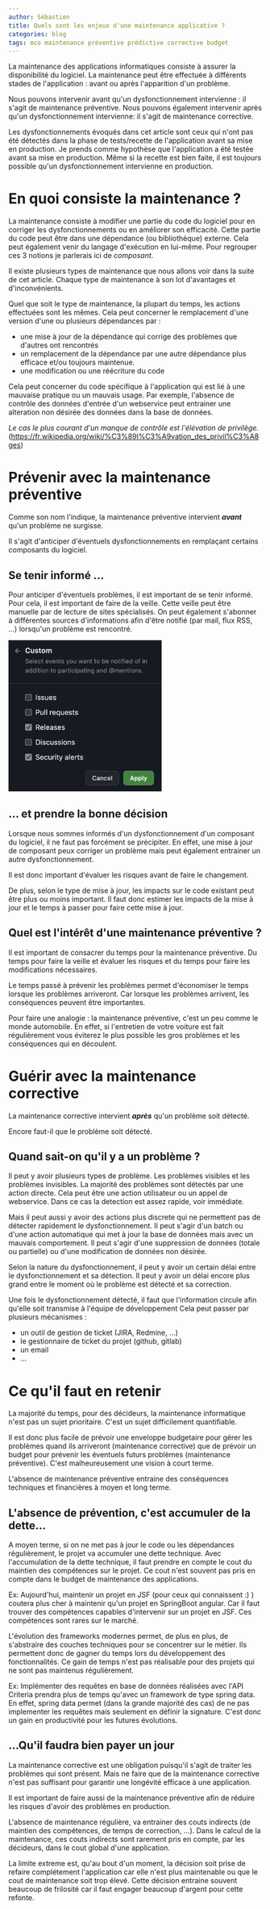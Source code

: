 ```yaml
---
author: Sébastien
title: Quels sont les enjeux d'une maintenance applicative ?
categories: blog
tags: mco maintenance préventive prédictive corrective budget
---
```



La maintenance des applications informatiques consiste à assurer la disponibilité du logiciel.
La maintenance peut être effectuée à différents stades de l'application : avant ou après l'apparition d'un problème.

Nous pouvons intervenir avant qu'un dysfonctionnement intervienne : il s'agit de maintenance préventive.
Nous pouvons également intervenir après qu'un dysfonctionnement intervienne: il s'agit de maintenance corrective.

Les dysfonctionnements évoqués dans cet article sont ceux qui n'ont pas été détectés dans la phase de tests/recette de l'application avant sa mise en production. 
Je prends comme hypothèse que l'application a été testée avant sa mise en production.
Même si la recette est bien faite, il est toujours possible qu'un dysfonctionnement intervienne en production.

# En quoi consiste la maintenance ?

La maintenance consiste à modifier une partie du code du logiciel pour en corriger les dysfonctionnements ou en améliorer son efficacité.
Cette partie du code peut être dans une dépendance (ou bibliothèque) externe.
Cela peut également venir du langage d'exécution en lui-même.
Pour regrouper ces 3 notions je parlerais ici de _composant_.

Il existe plusieurs types de maintenance que nous allons voir dans la suite de cet article.
Chaque type de maintenance à son lot d'avantages et d'inconvénients.

Quel que soit le type de maintenance, la plupart du temps, les actions effectuées sont les mêmes.
Cela peut concerner le remplacement d'une version d'une ou plusieurs dépendances par :
- une mise à jour de la dépendance qui corrige des problèmes que d'autres ont rencontrés
- un remplacement de la dépendance par une autre dépendance plus efficace et/ou toujours maintenue.
- une modification ou une réécriture du code

Cela peut concerner du code spécifique à l'application qui est lié à une mauvaise pratique ou un mauvais usage.
Par exemple, l'absence de contrôle des données d'entrée d'un webservice peut entrainer une alteration non désirée des données dans la base de données.

_Le cas le plus courant d'un manque de contrôle est l'élévation de privilège._ (https://fr.wikipedia.org/wiki/%C3%89l%C3%A9vation_des_privil%C3%A8ges)

# Prévenir avec la maintenance préventive

Comme son nom l'indique, la maintenance préventive intervient **_avant_** qu'un problème ne surgisse.

Il s'agit d'anticiper d'éventuels dysfonctionnements en remplaçant certains composants du logiciel.

## Se tenir informé ...

Pour anticiper d'éventuels problèmes, il est important de se tenir informé.
Pour cela, il est important de faire de la veille. 
Cette veille peut être manuelle par de lecture de sites spécialisés.
On peut également s'abonner à différentes sources d'informations afin d'être notifié (par mail, flux RSS, ...) lorsqu'un problème est rencontré.

<img alt="Configuration des notifications sur un projet github" height="300" src="/assets/images/maintenance/github_notifications.png" title="Configuration des notifications sur un projet github"/>

## ... et prendre la bonne décision

Lorsque nous sommes informés d'un dysfonctionnement d'un composant du logiciel, il ne faut pas forcément se précipiter.
En effet, une mise à jour de composant peux corriger un problème mais peut également entrainer un autre dysfonctionnement.

Il est donc important d'évaluer les risques avant de faire le changement.

De plus, selon le type de mise à jour, les impacts sur le code existant peut être plus ou moins important.
Il faut donc estimer les impacts de la mise à jour et le temps à passer pour faire cette mise à jour.

## Quel est l'intérêt d'une maintenance préventive ?

Il est important de consacrer du temps pour la maintenance préventive. 
Du temps pour faire la veille et évaluer les risques et du temps pour faire les modifications nécessaires.

Le temps passé à prévenir les problèmes permet d'économiser le temps lorsque les problèmes arriveront.
Car lorsque les problèmes arrivent, les conséquences peuvent être importantes.

Pour faire une analogie : la maintenance préventive, c'est un peu comme le monde automobile. 
En effet, si l'entretien de votre voiture est fait régulièrement vous éviterez le plus possible les gros problèmes et les conséquences qui en découlent.

# Guérir avec la maintenance corrective

La maintenance corrective intervient **_après_** qu'un problème soit détecté.

Encore faut-il que le problème soit détecté.

## Quand sait-on qu'il y a un problème ?

Il peut y avoir plusieurs types de problème. Les problèmes visibles et les problèmes invisibles.
La majorité des problèmes sont détectés par une action directe. 
Cela peut être une action utilisateur ou un appel de webservice.
Dans ce cas la detection est assez rapide, voir immédiate.

Mais il peut aussi y avoir des actions plus discrete qui ne permettent pas de détecter rapidement le dysfonctionnement.
Il peut s'agir d'un batch ou d'une action automatique qui met à jour la base de données mais avec un mauvais comportement.
Il peut s'agir d'une suppression de données (totale ou partielle) ou d'une modification de données non désirée.

Selon la nature du dysfonctionnement, il peut y avoir un certain délai entre le dysfonctionnement et sa détection.
Il peut y avoir un délai encore plus grand entre le moment où le problème est détecté et sa correction.

Une fois le dysfonctionnement détecté, il faut que l'information circule afin qu'elle soit transmise à l'équipe de développement
Cela peut passer par plusieurs mécanismes :
- un outil de gestion de ticket (JIRA, Redmine, ...)
- le gestionnaire de ticket du projet (github, gitlab)
- un email
- ... 


# Ce qu'il faut en retenir

La majorité du temps, pour des décideurs, la maintenance informatique n'est pas un sujet prioritaire.
C'est un sujet difficilement quantifiable.

Il est donc plus facile de prévoir une enveloppe budgetaire pour gérer les problèmes quand ils arriveront (maintenance corrective) que de prévoir un budget pour prévenir les éventuels futurs problèmes (maintenance préventive).
C'est malheureusement une vision à court terme.

L'absence de maintenance préventive entraine des conséquences techniques et financières à moyen et long terme.

## L'absence de prévention, c'est accumuler de la dette...

A moyen terme, si on ne met pas à jour le code ou les dépendances régulièrement, le projet va accumuler une dette technique.
Avec l'accumulation de la dette technique, il faut prendre en compte le cout du maintien des compétences sur le projet.
Ce cout n'est souvent pas pris en compte dans le budget de maintenance des applications.

Ex: Aujourd'hui, maintenir un projet en JSF (pour ceux qui connaissent :) ) coutera plus cher à maintenir qu'un projet en SpringBoot angular. 
Car il faut trouver des compétences capables d'intervenir sur un projet en JSF. Ces compétences sont rares sur le marché. 

L'évolution des frameworks modernes permet, de plus en plus, de s'abstraire des couches techniques pour se concentrer sur le métier.
Ils permettent donc de gagner du temps lors du développement des fonctionnalités.
Ce gain de temps n'est pas réalisable pour des projets qui ne sont pas maintenus régulièrement.

Ex: Implémenter des requêtes en base de données réalisées avec l'API Criteria prendra plus de temps qu'avec un framework de type spring data.
En effet, spring data permet (dans la grande majorité des cas) de ne pas implementer les requêtes mais seulement en définir la signature. 
C'est donc un gain en productivité pour les futures évolutions.

## ...Qu'il faudra bien payer un jour

La maintenance corrective est une obligation puisqu'il s'agit de traiter les problèmes qui sont présent.
Mais ne faire que de la maintenance corrective n'est pas suffisant pour garantir une longévité efficace à une application.

Il est important de faire aussi de la maintenance préventive afin de réduire les risques d'avoir des problèmes en production.

L'absence de maintenance régulière, va entrainer des couts indirects (de maintien des compétences, de temps de correction, ...).
Dans le calcul de la maintenance, ces couts indirects sont rarement pris en compte, par les décideurs, dans le cout global d'une application.

La limite extreme est, qu'au bout d'un moment, la décision soit prise de refaire complétement l'application car elle n'est plus maintenable ou que le cout de maintenance soit trop élevé. 
Cette décision entraine souvent beaucoup de frilosité car il faut engager beaucoup d'argent pour cette refonte.

